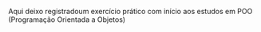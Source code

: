 Aqui deixo registradoum exercício prático com início aos estudos em POO (Programação Orientada a Objetos)
